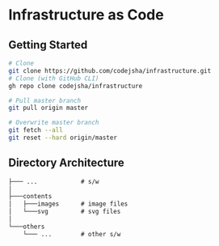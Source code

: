 # Infrastructure as Code

## Getting Started

```bash
# Clone
git clone https://github.com/codejsha/infrastructure.git
# Clone (with GitHub CLI)
gh repo clone codejsha/infrastructure

# Pull master branch
git pull origin master

# Overwrite master branch
git fetch --all
git reset --hard origin/master
```

## Directory Architecture

```txt
├─── ...            # s/w
│
├───contents
│   ├───images      # image files
│   └───svg         # svg files
│
└───others
    └─── ...        # other s/w
```
